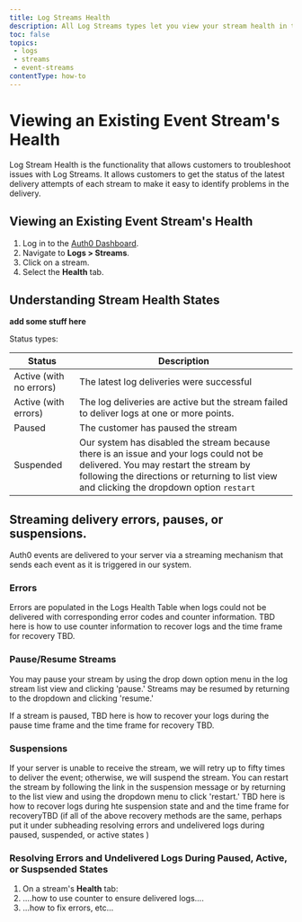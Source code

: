 ```yaml
---
title: Log Streams Health
description: All Log Streams types let you view your stream health in the health tab.
toc: false
topics:
 - logs
 - streams
 - event-streams
contentType: how-to
---
```


# Viewing an Existing Event Stream's Health

Log Stream Health is the functionality that allows customers to troubleshoot issues with Log Streams. It allows customers to get the status of the latest delivery attempts of each stream to make it easy to identify problems in the delivery.

## Viewing an Existing Event Stream's Health

1. Log in to the [Auth0 Dashboard](${manage_url}).
2. Navigate to **Logs > Streams**.
3. Click on a stream.
4. Select the **Health** tab. 

## Understanding Stream Health States

**add some stuff here**

Status types:

| Status | Description |
|---------|-------------|
| Active (with no errors) | The latest log deliveries were successful |
| Active (with errors) | The log deliveries are active but the stream failed to deliver logs at one or more points. |
| Paused | The customer has paused the stream |
| Suspended | Our system has disabled the stream because there is an issue and your logs could not be delivered. You may restart the stream by following the directions or returning to list view and clicking the dropdown option `restart` |


## Streaming delivery errors, pauses, or suspensions. 

Auth0 events are delivered to your server via a streaming mechanism that sends each event as it is triggered in our system. 

### Errors

Errors are populated in the Logs Health Table when logs could not be delivered with corresponding error codes and counter information. TBD here is how to use counter information to recover logs and the time frame for recovery TBD.

### Pause/Resume Streams

You may pause your stream by using the drop down option menu in the log stream list view and clicking 'pause.' Streams may be resumed by returning to the dropdown and clicking 'resume.'

If a stream is paused, TBD here is how to recover your logs during the pause time frame and the time frame for recovery TBD.

### Suspensions

If your server is unable to receive the stream, we will retry up to fifty times to deliver the event; otherwise, we will suspend the stream. You can restart the stream by following the link in the suspension message or by returning to the list view and using the dropdown menu to click 'restart.' TBD here is how to recover logs during hte suspension state  and and the time frame for recoveryTBD (if all of the above recovery methods are the same, perhaps put it under subheading resolving errors and undelivered logs during paused, suspended, or active states  )

### Resolving Errors and Undelivered Logs During Paused, Active, or Suspsended States


1. On a stream's **Health** tab:
2. ....how to use counter to ensure delivered logs....
3. ...how to fix errors, etc...
